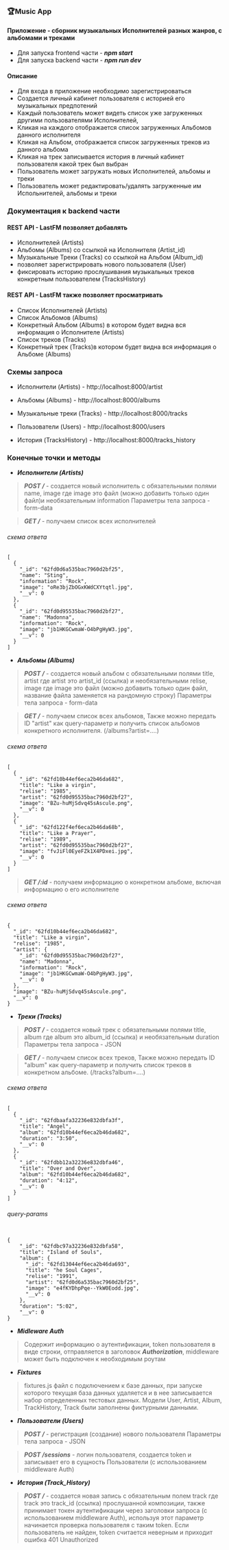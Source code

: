 ### 🏆Music App
#### Приложение - сборник музыкальных Исполнителей разных жанров, с альбомами и треками
* Для запуска frontend части - ***npm start***
* Для запуска backend части - ***npm run dev***

#### Описание
- Для входа в приложение необходимо зарегистрироваться
- Создается личный кабинет пользователя с историей его музыкальных предпотений
- Каждый пользователь может видеть список уже загруженных другими пользователями Исполнителей, 
- Кликая на каждого отображается список загруженных Альбомов данного исполнителя
- Кликая на Альбом, отображается список загруженных треков из данного альбома
- Кликая на трек записывается история в личный кабинет пользователя какой трек был выбран
- Пользователь может загружать новых Исполнителей, альбомы и треки
- Пользователь может редактировать/удалять загруженные им Испольнителей, альбомы и треки


### Документация к backend части

#### REST API - LastFM позволяет добавлять 

- Исполнителей (Artists)
- Альбомы (Albums) со ссылкой на Исполнителя (Artist_id)
- Музыкальные Треки (Tracks) со ссылкой на Альбом (Album_id) 
- позволяет зарегистрировать нового пользователя (User) 
-  фиксировать историю прослушивания музыкальных треков конкретным пользователем (TracksHistory)

#### REST API - LastFM также позволяет просматривать 

- Список Исполнителей (Artists)
- Список Альбомов (Albums)
- Конкретный Альбом (Albums) в котором будет видна вся информация о Исполнителе (Artists)
- Список треков (Tracks)
- Конкретный трек (Tracks)в котором будет видна вся информация о Альбоме  (Albums)

### Схемы запроса

- Исполнители (Artists) - http://localhost:8000/artist

- Альбомы (Albums) - http://localhost:8000/albums

- Музыкальные треки (Tracks) - http://localhost:8000/tracks

- Пользователи (Users) - http://localhost:8000/users

- История (TracksHistory) - http://localhost:8000/tracks_history


### Конечные точки и методы

- ***Исполнители (Artists)***

> ***POST /*** - создается новый исполнитель c обязательными полями name, image где image  это файл (можно добавить только один файл)и необязательным information
Параметры тела запроса - form-data
 
> ***GET /***  - получаем список всех исполнителей

###### схема ответа 

```
[
  {
    "_id": "62fd0d6a535bac7960d2bf25",
    "name": "Sting",
    "information": "Rock",
    "image": "oRe3bjZbOGxKWdCXYtqtl.jpg",
    "__v": 0
  },
  {
    "_id": "62fd0d95535bac7960d2bf27",
    "name": "Madonna",
    "information": "Rock",
    "image": "jb1HKGCwmaW-O4bPgHyW3.jpg",
    "__v": 0
  }
]
  ```
- ***Альбомы (Albums)***

> ***POST /*** - создается новый альбом c обязательными полями title, artist где artist это artist_id (ссылка) и необязательными relise, image где image  это файл (можно добавить только один файл, название файла заменяется на рандомную строку)
Параметры тела запроса - form-data

> ***GET /*** -  получаем список всех  альбомов,
Также можно передать ID "artist" как query-параметр и получить список альбомов конкретного исполнителя. (/albums?artist=....)


###### схема ответа 

```
[
  {
    "_id": "62fd10b44ef6eca2b46da682",
    "title": "Like a virgin",
    "relise": "1985",
    "artist": "62fd0d95535bac7960d2bf27",
    "image": "BZu-huMjSdvq45sAscule.png",
    "__v": 0
  },
  {
    "_id": "62fd122f4ef6eca2b46da68b",
    "title": "Like a Prayer",
    "relise": "1989",
    "artist": "62fd0d95535bac7960d2bf27",
    "image": "fvJiFl0EyeFZk1X4PDxei.jpg",
    "__v": 0
  }
]

```


> ***GET /:id*** -  получаем информацию о конкретном альбоме, включая информацию о его исполнителе

###### схема ответа 

```
{
  "_id": "62fd10b44ef6eca2b46da682",
  "title": "Like a virgin",
  "relise": "1985",
  "artist": {
    "_id": "62fd0d95535bac7960d2bf27",
    "name": "Madonna",
    "information": "Rock",
    "image": "jb1HKGCwmaW-O4bPgHyW3.jpg",
    "__v": 0
  },
  "image": "BZu-huMjSdvq45sAscule.png",
  "__v": 0
}
```

- ***Треки (Tracks)***

> ***POST /*** - создается новый трек c обязательными полями title, album где album это album_id  (ссылка) и необязательным duration
Параметры тела запроса - JSON

> ***GET /*** -  получаем список всех треков,
Также можно передать ID "album" как query-параметр и получить список треков в конкретном альбоме. (/tracks?album=....)

###### схема ответа 

```
[
  {
    "_id": "62fdbaafa32236e832dbfa3f",
    "title": "Angel",
    "album": "62fd10b44ef6eca2b46da682",
    "duration": "3:50",
    "__v": 0
  },
  {
    "_id": "62fdbb12a32236e832dbfa46",
    "title": "Over and Over",
    "album": "62fd10b44ef6eca2b46da682",
    "duration": "4:12",
    "__v": 0
  }
]

```

###### query-params

```

{
    "_id": "62fdbc97a32236e832dbfa58",
    "title": "Island of Souls",
    "album": {
      "_id": "62fd13044ef6eca2b46da693",
      "title": "he Soul Cages",
      "relise": "1991",
      "artist": "62fd0d6a535bac7960d2bf25",
      "image": "e4fKYDhpPqe--YkW0Eodd.jpg",
      "__v": 0
    },
    "duration": "5:02",
    "__v": 0
}

```
- ***Midleware Auth***

> Содержит информацию о аутентификации, token пользователя в виде строки, отправляется в заголовок ***Authorization***, middleware может быть подключен к необходимым роутам

- ***Fixtures***

>  fixtures.js файл с подключением к базе данных, при запуске которого текущая база данных удаляется и в нее записывается набор определенных тестовых данных.
Модели User, Artist, Album, TrackHistory, Track были заполнены фиктурными данными.

- ***Пользователи (Users)***

> ***POST /*** - регистрация (создание) нового пользователя
Параметры тела запроса - JSON

> ***POST /sessions*** - логин пользователя,  создается token и записывает его в сущность Пользователи (с использованием middleware Auth)

- ***История (Track_History)***

> ***POST /*** - создается новая запись c обязательным полем  track где track это track_id (ссылка) прослушанной композиции, также принимает токен аутентификации через заголовки
запроса (с использованием middleware Auth), используя этот параметр начинается проверка пользователя с таким token. Если пользователь не найден, token считается неверным и приходит ошибка 401 Unauthorized

